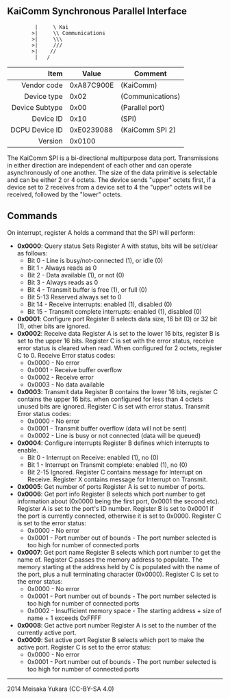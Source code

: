 KaiComm Synchronous Parallel Interface
----

```
		 |     \ Kai 
		>|     \\ Communications
		>|     \\\
		>|     ///
		>|    //
		 |   /
```

|     Item       |   Value    |   Comment
| -------------: | ---------- | ----------------
|    Vendor code | 0xA87C900E | (KaiComm)
|    Device type | 0x02       | (Communications)
| Device Subtype | 0x00       | (Parallel port)
|      Device ID | 0x10       | (SPI)
| DCPU Device ID | 0xE0239088 | (KaiComm SPI 2)
|        Version | 0x0100     |

The KaiComm SPI is a bi-directional multipurpose data port.
Transmissions in either direction are independent of each other and can operate asynchronously of one another.
The size of the data primitive is selectable and can be either 2 or 4 octets.
The device sends "upper" octets first, if a device set to 2 receives from a device set to 4 the "upper" octets will be received, followed by the "lower" octets.

Commands
----

On interrupt, register A holds a command that the SPI will perform:

 - **0x0000**: Query status
   Sets Register A with status, bits will be set/clear as follows:
   - Bit 0 - Line is busy/not-connected (1), or idle (0)
   - Bit 1 - Always reads as 0
   - Bit 2 - Data available (1), or not (0)
   - Bit 3 - Always reads as 0
   - Bit 4 - Transmit buffer is free (1), or full (0)
   - Bit 5-13 Reserved always set to 0
   - Bit 14 - Receive interrupts: enabled (1), disabled (0)
   - Bit 15 - Transmit complete interrupts: enabled (1), disabled (0)
 - **0x0001**: Configure port
   Register B selects data size, 16 bit (0) or 32 bit (1), other bits are ignored.
 - **0x0002**: Receive data
   Register A is set to the lower 16 bits, register B is set to the upper 16 bits.
   Register C is set with the error status, receive error status is cleared when read.
   When configured for 2 octets, register C to 0.
   Receive Error status codes:
   - 0x0000 - No error
   - 0x0001 - Receive buffer overflow
   - 0x0002 - Receive error
   - 0x0003 - No data available
 - **0x0003**: Transmit data
   Register B contains the lower 16 bits, register C contains the upper 16 bits.
   when configured for less than 4 octets unused bits are ignored.
   Register C is set with error status.
   Transmit Error status codes:
   - 0x0000 - No error
   - 0x0001 - Transmit buffer overflow (data will not be sent)
   - 0x0002 - Line is busy or not connected (data will be queued)
 - **0x0004**: Configure interrupts
   Register B defines which interrupts to enable.
   - Bit 0 - Interrupt on Receive: enabled (1), no (0)
   - Bit 1 - Interrupt on Transmit complete: enabled (1), no (0)
   - Bit 2-15 Ignored.
   Register C contains message for Interrupt on Receive.
   Register X contains message for Interrupt on Transmit.
 - **0x0005**: Get number of ports
   Register A is set to number of ports.
 - **0x0006**: Get port info
   Register B selects which port number to get information about (0x0000 being the first port, 0x0001 the second etc).
   Register A is set to the port's ID number.
   Register B is set to 0x0001 if the port is currently connected, otherwise it is set to 0x0000.
   Register C is set to the error status:
   - 0x0000 - No error
   - 0x0001 - Port number out of bounds - The port number selected is too high for number of connected ports
 - **0x0007**: Get port name
   Register B selects which port number to get the name of.
   Register C passes the memory address to populate.
   The memory starting at the address held by C is populated with the name of the port, plus a null terminating character (0x0000).
   Register C is set to the error status:
   - 0x0000 - No error
   - 0x0001 - Port number out of bounds - The port number selected is too high for number of connected ports
   - 0x0002 - Insufficient memory space - The starting address + size of name + 1 exceeds 0xFFFF
 - **0x0008**: Get active port number
   Register A is set to the number of the currently active port.
 - **0x0009**: Set active port
   Register B selects which port to make the active port.
   Register C is set to the error status:
   - 0x0000 - No error
   - 0x0001 - Port number out of bounds - The port number selected is too high for number of connected ports


----

2014 Meisaka Yukara (CC-BY-SA 4.0)

